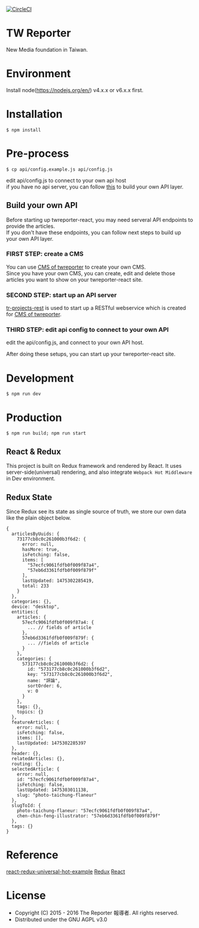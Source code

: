 [![CircleCI](https://circleci.com/gh/twreporter/twreporter-react/tree/index-page-revamp.svg?style=svg)](https://circleci.com/gh/twreporter/twreporter-react/tree/index-page-revamp)

# TW Reporter
New Media foundation in Taiwan.

# Environment
  Install node(https://nodejs.org/en/) v4.x.x or v6.x.x first.

# Installation
    $ npm install

# Pre-process
    $ cp api/config.example.js api/config.js 
edit api/config.js to connect to your own api host <br />
if you have no api server, you can follow [this](https://github.com/twreporter/twreporter-react/blob/revamp/README.md#build-your-own-api) to build your own API layer.

## Build your own API
Before starting up twreporter-react, you may need serveral API endpoints to provide the articles.<br/>
If you don't have these endpoints, you can follow next steps to build up your own API layer.

### FIRST STEP: create a CMS 
You can use [CMS of twreporter](https://github.com/twreporter/plate) to create your own CMS.<br/>
Since you have your own CMS, you can create, edit and delete those articles you want to show on your twreporter-react site.

### SECOND STEP: start up an API server
[tr-projects-rest](https://github.com/twreporter/tr-projects-rest) is used to start up a RESTful webservice which is created for [CMS of twreporter](https://github.com/twreporter/plate).<br />

### THIRD STEP: edit api config to connect to your own API
edit the api/config.js, and connect to your own API host.<br />

After doing these setups, you can start up your twreporter-react site.

# Development
    $ npm run dev
  
# Production
    $ npm run build; npm run start

## React & Redux
This project is built on Redux framework and rendered by React.
It uses server-side(universal) rendering, and also integrate ```Webpack Hot Middleware``` in Dev environment.

## Redux State
Since Redux see its state as single source of truth, we store our own data like the plain object below.
```
{
  articlesByUuids: {
    73177cb8c0c261000b3f6d2: {
      error: null,
      hasMore: true,
      isFetching: false,
      items: [
        "57ecfc9061fdfb0f009f87a4",
        "57eb6d3361fdfb0f009f879f"
      ],
      lastUpdated: 1475302285419,
      total: 233
    }
  },
  categories: {},
  device: "desktop",
  entities:{
    articles: {
      57ecfc9061fdfb0f009f87a4: {
        ... // fields of article
      },
      57eb6d3361fdfb0f009f879f: {
        ... //fields of article
      }
    },
    categories: {
      573177cb8c0c261000b3f6d2: {
        id: "573177cb8c0c261000b3f6d2",
        key: "573177cb8c0c261000b3f6d2",
        name: "評論",
        sortOrder: 6,
        v: 0
      }
    },
    tags: {},
    topics: {}
  },
  featureArticles: {
    error: null,
    isFetching: false,
    items: [],
    lastUpdated: 1475302285397
  },
  header: {},
  relatedArticles: {},
  routing: {},
  selectedArticle: {
    error: null,
    id: "57ecfc9061fdfb0f009f87a4",
    isFetching: false, 
    lastUpdated: 1475303011138,
    slug: "photo-taichung-flaneur"
  },
  slugToId: {
    photo-taichung-flaneur: "57ecfc9061fdfb0f009f87a4",
    chen-chin-feng-illustrator: "57eb6d3361fdfb0f009f879f"
  },
  tags: {}
}
```
# Reference
[react-redux-universal-hot-example](https://github.com/erikras/react-redux-universal-hot-example)
[Redux](https://github.com/reactjs/redux)
[React](https://github.com/facebook/react)

# License
* Copyright (C) 2015 - 2016 The Reporter 報導者. All rights reserved.
* Distributed under the GNU AGPL v3.0

